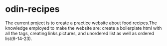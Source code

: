 # odin-recipes

The current project is to create a practice website about food recipes.The knowledge employed to make the website are: create a boilerplate html with all the tags, creating links,pictures, and unordered list as well as ordered list(6-14-23).
